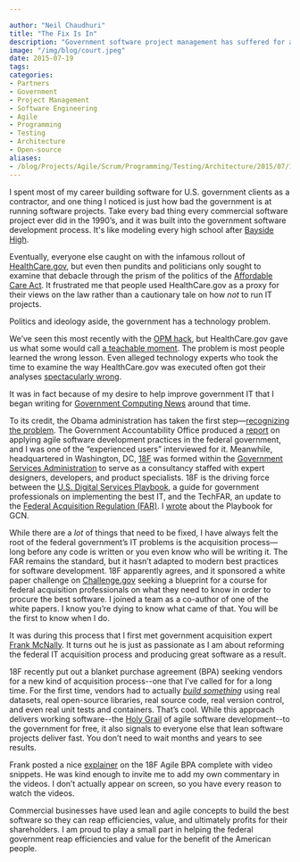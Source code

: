```yaml
---

author: "Neil Chaudhuri"
title: "The Fix Is In"
description: "Government software project management has suffered for a long time, but that's changing. We are happy to help."
image: "/img/blog/court.jpeg"
date: 2015-07-19
tags:
categories: 
- Partners
- Government
- Project Management
- Software Engineering
- Agile
- Programming
- Testing
- Architecture
- Open-source
aliases:
- /blog/Projects/Agile/Scrum/Programming/Testing/Architecture/2015/07/19/the-fix-is-in
---
```


I spent most of my career building software for U.S. government clients as a contractor, and one thing I noticed is just
how bad the government is at running software projects. Take every bad thing every commercial software project ever did
in the 1990’s, and it was built into the government software development process. It's like modeling every high school
after [Bayside High](https://www.youtube.com/watch?v=MftOONlDQac).

Eventually, everyone else caught on with the
infamous rollout of [HealthCare.gov](https://www.healthcare.gov/), but even then pundits and politicians only sought to
examine that debacle through the prism of the politics of the [Affordable Care Act](http://www.hhs.gov/healthcare/rights/).
It frustrated me that people used HealthCare.gov as a proxy for their views on the law rather than a cautionary tale on
how *not* to run IT projects.

Politics and ideology aside, the government has a technology problem.

We’ve seen this most recently with the [OPM hack](http://www.washingtonpost.com/blogs/federal-eye/wp/2015/07/09/hack-of-security-clearance-system-affected-21-5-million-people-federal-authorities-say/),
but HealthCare.gov gave us what some would call [a teachable moment](https://en.wikipedia.org/wiki/Teachable_moment).
The problem is most people learned the wrong lesson. Even alleged technology experts who took the time to examine the way HealthCare.gov was
executed often got their analyses [spectacularly wrong](/blog/Projects/Agile/Scrum/Architecture/2013/11/11/dont-go-chasing-waterfall).

It was in fact because of my desire to help improve government IT that I began writing for
[Government Computing News](http://gcn.com/Forms/Search-Results.aspx?query=chaudhuri&collection=GCN_Web) around that time.

To its credit, the Obama administration has taken the first step—[recognizing the problem](https://www.youtube.com/watch?v=kAmsi05P9Uw). The Government Accountability
Office produced a [report](http://www.gao.gov/assets/600/593091.pdf) on applying agile software development practices
in the federal government, and I was one of the “experienced users” interviewed for it. Meanwhile, headquartered in Washington, DC,
[18F](https://18f.gsa.gov/) was formed within the [Government Services Administration](http://www.gsa.gov/portal/category/100000) to serve as a consultancy
staffed with expert designers, developers, and product specialists. 18F is the driving force between the [U.S. Digital Services Playbook](https://playbook.cio.gov/),
a guide for government professionals on implementing the best IT, and the TechFAR, an update to the [Federal Acquisition Regulation (FAR)](https://www.acquisition.gov/?q=browsefar).
I [wrote](http://gcn.com/articles/2014/09/10/digital-services-playbook-tactics.aspx) about the Playbook for GCN.

While there are a *lot* of things that need to be fixed, I have always felt the root of the federal government’s IT
problems is the acquisition process—long before any code is written or you even know who will be writing it. The FAR remains the standard, but it
hasn’t adapted to modern best practices for software development. 18F apparently agrees, and it sponsored a white paper
challenge on [Challenge.gov](https://www.challenge.gov) seeking a blueprint for a course for federal acquisition
professionals on what they need to know in order to procure the best software. I joined a team as a co-author of one
of the white papers. I know you’re dying to know what came of that. You will be the first to know when I do.

It was during this process that I first met government acquisition expert [Frank McNally](https://twitter.com/NecessitysChild).
It turns out he is just as passionate as I am about reforming the federal IT acquisition process and producing great software as a result.

18F recently put out a blanket purchase agreement (BPA) seeking vendors for a new kind of acquisition process--one that
I’ve called for for a long time. For the first time, vendors had to actually *[build something](http://adsbpastats.herokuapp.com/#/)*
using real datasets, real open-source libraries, real source code, real version control, and even real unit tests and containers.
That’s cool. While this approach delivers working software--the [Holy Grail](https://www.youtube.com/watch?v=BwR9T-3H3t0)
of agile software development--to the government for free, it also signals to everyone else that lean software projects
deliver fast. You don’t need to wait months and years to see results.

Frank posted a nice [explainer](http://publicspendforum.net/lessons-and-govconhacks-learned-from-18fs-bpa/) on the 18F
Agile BPA complete with video snippets. He was kind enough to invite me to add my own commentary in the videos. I don’t
actually appear on screen, so you have every reason to watch the videos.

Commercial businesses have used lean and agile concepts to build the best software so they can reap efficiencies, value,
and ultimately profits for their shareholders. I am proud to play a small part in helping the federal government reap
efficiencies and value for the benefit of the American people.
